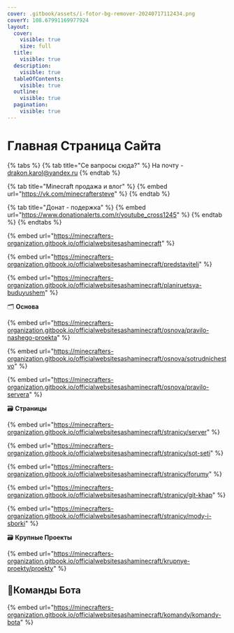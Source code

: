 ```yaml
---
cover: .gitbook/assets/i-fotor-bg-remover-20240717112434.png
coverY: 108.67991169977924
layout:
  cover:
    visible: true
    size: full
  title:
    visible: true
  description:
    visible: true
  tableOfContents:
    visible: true
  outline:
    visible: true
  pagination:
    visible: true
---
```


# Главная Страница  Сайта

{% tabs %}
{% tab title="Се вапросы сюда?" %}
На почту - drakon.karol@yandex.ru
{% endtab %}

{% tab title="Minecraft продажа и влог" %}
{% embed url="https://vk.com/minecraftersteve" %}
{% endtab %}

{% tab title="Донат - подержка" %}
{% embed url="https://www.donationalerts.com/r/youtube_cross1245" %}
{% endtab %}
{% endtabs %}

{% embed url="https://minecrafters-organization.gitbook.io/officialwebsitesashaminecraft" %}

{% embed url="https://minecrafters-organization.gitbook.io/officialwebsitesashaminecraft/predstaviteli" %}

{% embed url="https://minecrafters-organization.gitbook.io/officialwebsitesashaminecraft/planiruetsya-buduyushem" %}

&#x20;                                                                   🗂️ **Основа**

{% embed url="https://minecrafters-organization.gitbook.io/officialwebsitesashaminecraft/osnova/pravilo-nashego-proekta" %}

{% embed url="https://minecrafters-organization.gitbook.io/officialwebsitesashaminecraft/osnova/sotrudnichestvo" %}

{% embed url="https://minecrafters-organization.gitbook.io/officialwebsitesashaminecraft/osnova/pravilo-servera" %}

&#x20;                                                                 🗃️ **Страницы**

{% embed url="https://minecrafters-organization.gitbook.io/officialwebsitesashaminecraft/stranicy/server" %}

{% embed url="https://minecrafters-organization.gitbook.io/officialwebsitesashaminecraft/stranicy/sot-seti" %}

{% embed url="https://minecrafters-organization.gitbook.io/officialwebsitesashaminecraft/stranicy/forumy" %}

{% embed url="https://minecrafters-organization.gitbook.io/officialwebsitesashaminecraft/stranicy/git-khap" %}

{% embed url="https://minecrafters-organization.gitbook.io/officialwebsitesashaminecraft/stranicy/mody-i-sborki" %}

&#x20;                                                              🗃️ **Крупные Проекты**

{% embed url="https://minecrafters-organization.gitbook.io/officialwebsitesashaminecraft/krupnye-proekty/proekty" %}

## &#x20;                                   🤖Команды Бота

{% embed url="https://minecrafters-organization.gitbook.io/officialwebsitesashaminecraft/komandy/komandy-bota" %}
